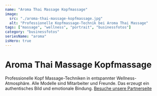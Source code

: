 ```yaml
---
name: "Aroma Thai Massage Kopfmassage"
image:
  src: "./aroma-thai-massage-kopfmassage.jpg"
  alt: "Professionelle Kopfmassage-Technik bei Aroma Thai Massage"
tags: ["massage", "wellness", "portrait", "businessfotos"]
category: "businessfotos"
seriesName: "aroma"
isHero: true
---
```


# Aroma Thai Massage Kopfmassage

Professionelle Kopf Massage-Techniken in entspannter Wellness-Atmosphäre. Alle Modelle sind Mitarbeiter und Freunde. Das erzeugt ein authentisches Bild und emotionale Bindung.
[Besuche unsere Partnerseite](https://aromathaimassage-berlin.de/)
